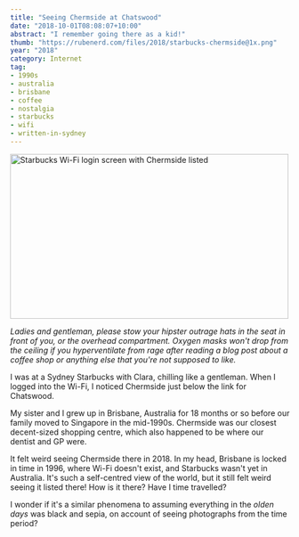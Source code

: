 ```yaml
---
title: "Seeing Chermside at Chatswood"
date: "2018-10-01T08:08:07+10:00"
abstract: "I remember going there as a kid!"
thumb: "https://rubenerd.com/files/2018/starbucks-chermside@1x.png"
year: "2018"
category: Internet
tag:
- 1990s
- australia
- brisbane
- coffee
- nostalgia
- starbucks
- wifi
- written-in-sydney
---
```

<p><img src="https://rubenerd.com/files/2018/starbucks-chermside@1x.png" srcset="https://rubenerd.com/files/2018/starbucks-chermside@1x.png 1x, https://rubenerd.com/files/2018/starbucks-chermside@2x.png 2x" alt="Starbucks Wi-Fi login screen with Chermside listed" style="width:500px; height:296px;" /></p>

*Ladies and gentleman, please stow your hipster outrage hats in the seat in front of you, or the overhead compartment. Oxygen masks won't drop from the ceiling if you hyperventilate from rage after reading a blog post about a coffee shop or anything else that you're not supposed to like.*

I was at a Sydney Starbucks with Clara, chilling like a gentleman. When I logged into the Wi-Fi, I noticed Chermside just below the link for Chatswood.

My sister and I grew up in Brisbane, Australia for 18 months or so before our family moved to Singapore in the mid-1990s. Chermside was our closest decent-sized shopping centre, which also happened to be where our dentist and GP were.

It felt weird seeing Chermside there in 2018. In my head, Brisbane is locked in time in 1996, where Wi-Fi doesn't exist, and Starbucks wasn't yet in Australia. It's such a self-centred view of the world, but it still felt weird seeing it listed there! How is it there? Have I time travelled?

I wonder if it's a similar phenomena to assuming everything in the *olden days* was black and sepia, on account of seeing photographs from the time period?

